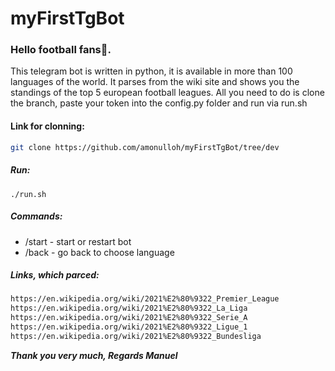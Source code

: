 # myFirstTgBot

### Hello football fans👋.
This telegram bot is written in python, it is 
 available in more than 100 languages of the world.
It parses from the wiki site and shows you the 
 standings of the top 5 european football leagues. 
All you need to do is clone the branch, paste your 
token into the config.py folder and run via run.sh


#### Link for clonning:
```bash
git clone https://github.com/amonulloh/myFirstTgBot/tree/dev
```

##### Run:
```
./run.sh
```

##### Commands:
+ /start - start or restart bot
+ /back - go back to choose language

##### Links, which parced:
```bash
https://en.wikipedia.org/wiki/2021%E2%80%9322_Premier_League
https://en.wikipedia.org/wiki/2021%E2%80%9322_La_Liga
https://en.wikipedia.org/wiki/2021%E2%80%9322_Serie_A
https://en.wikipedia.org/wiki/2021%E2%80%9322_Ligue_1
https://en.wikipedia.org/wiki/2021%E2%80%9322_Bundesliga
```

***Thank you very much, Regards Manuel***
